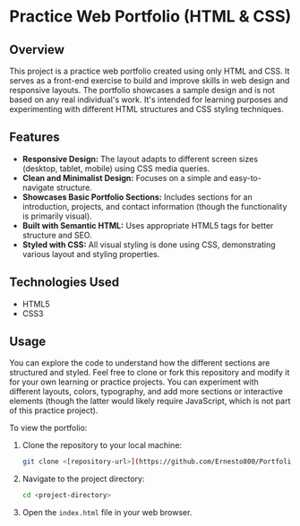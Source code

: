 # Practice Web Portfolio (HTML & CSS)

## Overview

This project is a practice web portfolio created using only HTML and CSS. It serves as a front-end exercise to build and improve skills in web design and responsive layouts. The portfolio showcases a sample design and is not based on any real individual's work. It's intended for learning purposes and experimenting with different HTML structures and CSS styling techniques.

## Features

* **Responsive Design:** The layout adapts to different screen sizes (desktop, tablet, mobile) using CSS media queries.
* **Clean and Minimalist Design:** Focuses on a simple and easy-to-navigate structure.
* **Showcases Basic Portfolio Sections:** Includes sections for an introduction, projects, and contact information (though the functionality is primarily visual).
* **Built with Semantic HTML:** Uses appropriate HTML5 tags for better structure and SEO.
* **Styled with CSS:** All visual styling is done using CSS, demonstrating various layout and styling properties.

## Technologies Used

* HTML5
* CSS3

## Usage

You can explore the code to understand how the different sections are structured and styled. Feel free to clone or fork this repository and modify it for your own learning or practice projects. You can experiment with different layouts, colors, typography, and add more sections or interactive elements (though the latter would likely require JavaScript, which is not part of this practice project).

To view the portfolio:

1.  Clone the repository to your local machine:
    ```bash
    git clone <[repository-url>](https://github.com/Ernesto800/PortfolioTest.git)
    ```
2.  Navigate to the project directory:
    ```bash
    cd <project-directory>
    ```
3.  Open the `index.html` file in your web browser.
